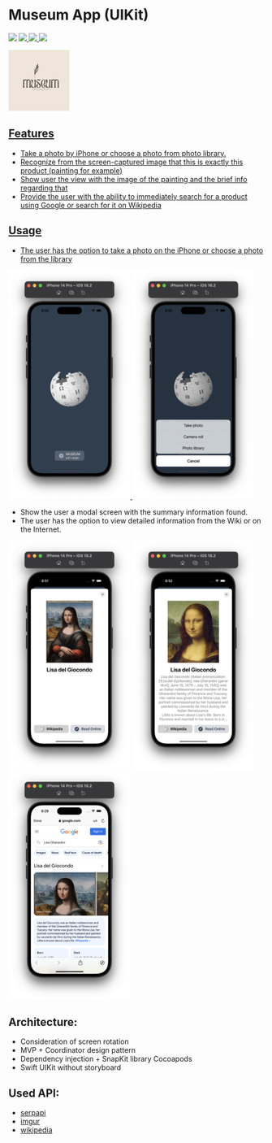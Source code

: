 # Museum App (UIKit)

<p align="left">	
<img src="https://img.shields.io/badge/version-1.0.0-blue">
</a>
<a href="https://www.linkedin.com/in/anatoliyostapenko">
<img src="https://img.shields.io/badge/linkedin-%230077B5.svg">
</a>
<a href="https://www.swift.org">
<img src="https://img.shields.io/badge/swift-F54A2A">
<a href="https://developer.apple.com/documentation/ios-ipados-release-notes/ios-ipados-16_2-release-notes">
<img src="https://img.shields.io/badge/iOS 16.2-000000?">
</p>

<p align="left">	
<img src="1024.png" width="120" height="120">
</p>

## Features
- Take a photo by iPhone or choose a photo from photo library.
- Recognize from the screen-captured image that this is exactly this product (painting for example)
- Show user the view with the image of the painting and the brief info regarding that
- Provide the user with the ability to immediately search for a product using Google or search for it on Wikipedia

## Usage
- The user has the option to take a photo on the iPhone or choose a photo from the library
<p align="left">	
<img src="firstPic.png" width="240" height="450">
</a>
<img src="buttonPic.png" width="240" height="450">
</a>
</p>

- Show the user a modal screen with the summary information found. 
- The user has the option to view detailed information from the Wiki or on the Internet.
<p align="left">	
<img src="foundPic.png" width="240" height="450">
</a>
<img src="wikiPic.png" width="240" height="450">
</a>
<img src="googlePic.png" width="240" height="450">
</a>
</p>


## Architecture:
- Consideration of screen rotation
- MVP + Coordinator design pattern
- Dependency injection + SnapKit library Cocoapods
- Swift UIKit without storyboard

## Used API:
- [serpapi](https://serpapi.com)
- [imgur](https://api.imgur.com)
- [wikipedia](https://en.wikipedia.org/w/api.php)
